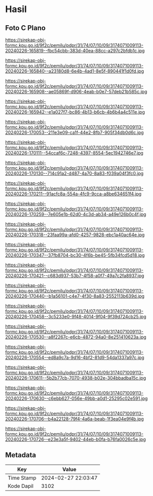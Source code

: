 # Hasil

## Foto C Plano

https://sirekap-obj-formc.kpu.go.id/9f2c/pemilu/pdpr/31/74/07/10/09/3174071009113-20240226-165819--fbc54cbb-383d-40ea-88cc-a297c2bfdb1c.jpg

https://sirekap-obj-formc.kpu.go.id/9f2c/pemilu/pdpr/31/74/07/10/09/3174071009113-20240226-165840--a23180d8-6e4b-4ad1-8e5f-890441f1d0fd.jpg

https://sirekap-obj-formc.kpu.go.id/9f2c/pemilu/pdpr/31/74/07/10/09/3174071009113-20240226-165908--ae05869f-d906-4eab-b0e7-57deb21b585c.jpg

https://sirekap-obj-formc.kpu.go.id/9f2c/pemilu/pdpr/31/74/07/10/09/3174071009113-20240226-165942--e1a027f7-bc86-4b13-b6cb-4b6b4a4c511e.jpg

https://sirekap-obj-formc.kpu.go.id/9f2c/pemilu/pdpr/31/74/07/10/09/3174071009113-20240226-170053--211e3e09-ca1f-44e2-8fb7-905f34db0d6c.jpg

https://sirekap-obj-formc.kpu.go.id/9f2c/pemilu/pdpr/31/74/07/10/09/3174071009113-20240226-170111--54ccaf6c-7248-4397-8554-5ec1942746e7.jpg

https://sirekap-obj-formc.kpu.go.id/9f2c/pemilu/pdpr/31/74/07/10/09/3174071009113-20240226-170130--714c91a2-d487-4a70-8a83-f039a04f3fc0.jpg

https://sirekap-obj-formc.kpu.go.id/9f2c/pemilu/pdpr/31/74/07/10/09/3174071009113-20240226-170211--91acfc8a-554a-4fc9-9cca-a8be634651f4.jpg

https://sirekap-obj-formc.kpu.go.id/9f2c/pemilu/pdpr/31/74/07/10/09/3174071009113-20240226-170259--7e605e1b-62d0-4c3d-ab34-a49e126b0c4f.jpg

https://sirekap-obj-formc.kpu.go.id/9f2c/pemilu/pdpr/31/74/07/10/09/3174071009113-20240226-170318--23faa99a-afd0-4257-9828-ebc1a40ac64e.jpg

https://sirekap-obj-formc.kpu.go.id/9f2c/pemilu/pdpr/31/74/07/10/09/3174071009113-20240226-170347--37fb8704-bc30-4f6b-be45-5fb34fcd5d18.jpg

https://sirekap-obj-formc.kpu.go.id/9f2c/pemilu/pdpr/31/74/07/10/09/3174071009113-20240226-170421--c683d937-53b7-4f58-a0f7-49a7c2fa8937.jpg

https://sirekap-obj-formc.kpu.go.id/9f2c/pemilu/pdpr/31/74/07/10/09/3174071009113-20240226-170440--b1a56101-c4e7-4f30-8a83-2552113b639d.jpg

https://sirekap-obj-formc.kpu.go.id/9f2c/pemilu/pdpr/31/74/07/10/09/3174071009113-20240226-170458--3c5233e0-9f48-4014-9f04-9f39d724cb25.jpg

https://sirekap-obj-formc.kpu.go.id/9f2c/pemilu/pdpr/31/74/07/10/09/3174071009113-20240226-170530--a8f2267c-e6cb-4872-94a0-8e251410623a.jpg

https://sirekap-obj-formc.kpu.go.id/9f2c/pemilu/pdpr/31/74/07/10/09/3174071009113-20240226-170554--ed8a9c7a-9d16-4bf2-81d9-54da1337a97c.jpg

https://sirekap-obj-formc.kpu.go.id/9f2c/pemilu/pdpr/31/74/07/10/09/3174071009113-20240226-170611--5b2b77cb-7070-4938-b02e-304bbadba15c.jpg

https://sirekap-obj-formc.kpu.go.id/9f2c/pemilu/pdpr/31/74/07/10/09/3174071009113-20240226-170630--c6ebb627-056e-49bb-a0d1-25295c02e591.jpg

https://sirekap-obj-formc.kpu.go.id/9f2c/pemilu/pdpr/31/74/07/10/09/3174071009113-20240226-170706--b4a22128-79f4-4a6a-beab-1f3ea04e9f4b.jpg

https://sirekap-obj-formc.kpu.go.id/9f2c/pemilu/pdpr/31/74/07/10/09/3174071009113-20240226-170726--e23e3a5f-9402-44eb-b0fa-b76fa0026c5e.jpg


## Metadata

| Key        | Value               |
| ---------- | ------------------- |
| Time Stamp | 2024-02-27 22:03:47 |
| Kode Dapil | 3102                |



